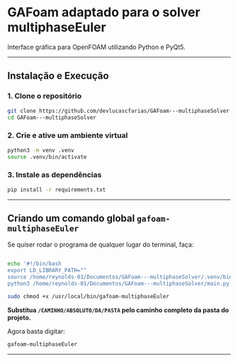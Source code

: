 # GAFoam adaptado para o solver multiphaseEuler

Interface gráfica para OpenFOAM utilizando Python e PyQt5.

---

## Instalação e Execução

### 1. Clone o repositório

```bash
git clone https://github.com/devlucascfarias/GAFoam---multiphaseSolver.git
cd GAFoam---multiphaseSolver
```

### 2. Crie e ative um ambiente virtual

```bash
python3 -m venv .venv
source .venv/bin/activate
```

### 3. Instale as dependências

```bash
pip install -r requirements.txt
```

---

## Criando um comando global `gafoam-multiphaseEuler`

Se quiser rodar o programa de qualquer lugar do terminal, faça:

```bash

echo '#!/bin/bash
export LD_LIBRARY_PATH=""
source /home/reynolds-01/Documentos/GAFoam---multiphaseSolver/.venv/bin/activate
python3 /home/reynolds-01/Documentos/GAFoam---multiphaseSolver/main.py "$@"' | sudo tee /usr/local/bin/gafoam-multiphaseEuler > /dev/null

sudo chmod +x /usr/local/bin/gafoam-multiphaseEuler


```
**Substitua `/CAMINHO/ABSOLUTO/DA/PASTA` pelo caminho completo da pasta do projeto.**

Agora basta digitar:
```bash
gafoam-multiphaseEuler
```

---


